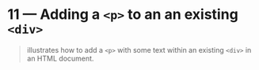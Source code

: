 # 11 &mdash; Adding a `<p>` to an an existing `<div>`
> illustrates how to add a `<p>` with some text within an existing `<div>` in an HTML document.


